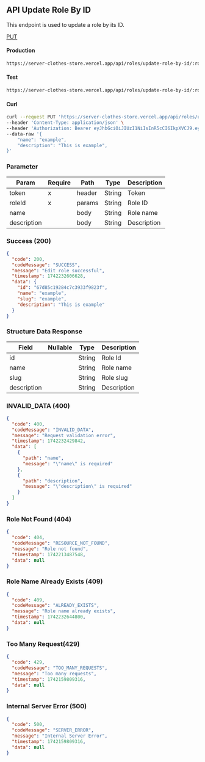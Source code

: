 ## API Update Role By ID

This endpoint is used to update a role by its ID.

[PUT](#)

#### Production

```bash
https://server-clothes-store.vercel.app/api/roles/update-role-by-id/:roleId
```

#### Test

```bash
https://server-clothes-store.vercel.app/api/roles/update-role-by-id/:roleId
```

#### Curl

```bash
curl --request PUT 'https://server-clothes-store.vercel.app/api/roles/update-role-by-id/67d7e61b5114396a4af8b95d' \
--header 'Content-Type: application/json' \
--header 'Authorization: Bearer eyJhbGciOiJIUzI1NiIsInR5cCI6IkpXVCJ9.eyJpZCI6IjY3ZDJhMzMyYzhhMjEzYjA1MDI4MzNjNiIsInR5cGUiOiJVc2VyIiwiaWF0IjoxNzQyMjAxMDU5LCJleHAiOjE3NDIyMDE5NTl9.gsqLAzSlJKDPU3D9gvKg_I42NJ3NhI2d5svf-MYywDo' \
--data-raw '{
    "name": "example",
    "description": "This is example",
}'
```

### Parameter

| Param       | Require | Path   | Type   | Description |
| ----------- | ------- | ------ | ------ | ----------- |
| token       | x       | header | String | Token       |
| roleId      | x       | params | String | Role ID     |
| name        |         | body   | String | Role name   |
| description |         | body   | String | Description |

### Success (200)

```json
{
  "code": 200,
  "codeMessage": "SUCCESS",
  "message": "Edit role successful",
  "timestamp": 1742232606628,
  "data": {
    "id": "67d85c19284c7c3933f9823f",
    "name": "example",
    "slug": "example",
    "description": "This is example"
  }
}
```

### Structure Data Response

| Field       | Nullable | Type   | Description |
| ----------- | -------- | ------ | ----------- |
| id          |          | String | Role Id     |
| name        |          | String | Role name   |
| slug        |          | String | Role slug   |
| description |          | String | Description |

### INVALID_DATA (400)

```json
{
  "code": 400,
  "codeMessage": "INVALID_DATA",
  "message": "Request validation error",
  "timestamp": 1742232429842,
  "data": [
    {
      "path": "name",
      "message": "\"name\" is required"
    },
    {
      "path": "description",
      "message": "\"description\" is required"
    }
  ]
}
```

### Role Not Found (404)

```json
{
  "code": 404,
  "codeMessage": "RESOURCE_NOT_FOUND",
  "message": "Role not found",
  "timestamp": 1742213487548,
  "data": null
}
```

### Role Name Already Exists (409)

```json
{
  "code": 409,
  "codeMessage": "ALREADY_EXISTS",
  "message": "Role name already exists",
  "timestamp": 1742232644800,
  "data": null
}
```

### Too Many Request(429)

```json
{
  "code": 429,
  "codeMessage": "TOO_MANY_REQUESTS",
  "message": "Too many requests",
  "timestamp": 1742159809316,
  "data": null
}
```

### Internal Server Error (500)

```json
{
  "code": 500,
  "codeMessage": "SERVER_ERROR",
  "message": "Internal Server Error",
  "timestamp": 1742159809316,
  "data": null
}
```

